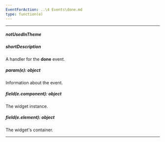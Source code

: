 ```yaml
---
EventForAction: ..\4 Events\done.md
type: function(e)
---
```

---
##### notUsedInTheme

##### shortDescription
A handler for the **done** event.

##### param(e): object
Information about the event.

##### field(e.component): object
The widget instance.

##### field(e.element): object
The widget's container.

---
